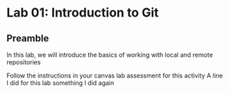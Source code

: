 # Lab 01: Introduction to Git

## Preamble

In this lab, we will introduce the basics of working with local and remote repositories

Follow the instructions in your canvas lab assessment for this activity
 A line I did for this lab
something I did again
